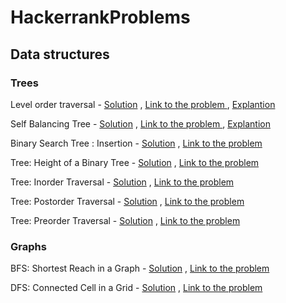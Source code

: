 # HackerrankProblems

## Data structures

### **Trees**
	
Level order traversal -
[Solution](https://github.com/JohnMiz/HackerrankProblems/blob/master/Data%20Structures/Trees/Level%20Order%20Traversal/Solution.cpp/)
,
[Link to the problem ](https://www.hackerrank.com/challenges/tree-level-order-traversal/problem/)
,
[Explantion](https://www.youtube.com/watch?v=NjdOhYKjFrU/)

Self Balancing Tree -
[Solution](https://github.com/JohnMiz/HackerrankProblems/blob/master/Data%20Structures/Trees/Self%20Balancing%20Tree/Solution.cpp/)
,
[Link to the problem ](https://www.hackerrank.com/challenges/self-balancing-tree/problem)
,
[Explantion](https://www.youtube.com/watch?v=_c9MekIdl98)

Binary Search Tree : Insertion -
[Solution](https://github.com/JohnMiz/HackerrankProblems/blob/master/Data%20Structures/Trees/Binary%20Search%20Tree%20Insertion/Solution.cpp/)
,
[Link to the problem ](https://www.hackerrank.com/challenges/binary-search-tree-insertion/problem)

Tree: Height of a Binary Tree -
[Solution](https://github.com/JohnMiz/HackerrankProblems/blob/master/Data%20Structures/Trees/Tree%20Height%20of%20a%20Binary%20Tree/Solution.cpp/)
,
[Link to the problem ](https://www.hackerrank.com/challenges/tree-height-of-a-binary-tree/problem)

Tree: Inorder Traversal -
[Solution](https://github.com/JohnMiz/HackerrankProblems/blob/master/Data%20Structures/Trees/Tree%20Inorder%20Traversal/Solution.cpp/)
,
[Link to the problem ](https://www.hackerrank.com/challenges/tree-inorder-traversal/problem)

Tree: Postorder Traversal -
[Solution](https://github.com/JohnMiz/HackerrankProblems/blob/master/Data%20Structures/Trees/Tree%20Postorder%20Traversal/Solution.cpp/)
,
[Link to the problem ](https://www.hackerrank.com/challenges/tree-postorder-traversal/problem)

Tree: Preorder Traversal -
[Solution](https://github.com/JohnMiz/HackerrankProblems/blob/master/Data%20Structures/Trees/Tree%20Preorder%20Traversal/Solution.cpp/)
,
[Link to the problem ](https://www.hackerrank.com/challenges/tree-preorder-traversal/problem)

### **Graphs**
BFS: Shortest Reach in a Graph -
[Solution](https://github.com/JohnMiz/HackerrankProblems/blob/master/Data%20Structures/Graphs/BFS%20Shortest%20Reach%20in%20a%20Graph/Solution.cpp/)
,
[Link to the problem ](https://www.hackerrank.com/challenges/ctci-bfs-shortest-reach/problem)

DFS: Connected Cell in a Grid -
[Solution](https://github.com/JohnMiz/HackerrankProblems/blob/master/Data%20Structures/Graphs/DFS%20Connected%20Cell%20in%20a%20Grid/Solution.cpp/)
,
[Link to the problem ](https://www.hackerrank.com/challenges/ctci-connected-cell-in-a-grid/problem)
